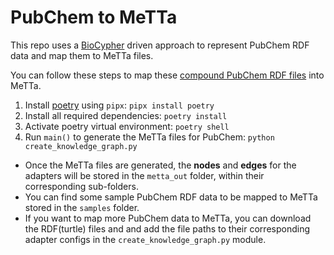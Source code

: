 # PubChem to MeTTa

This repo uses a [BioCypher](https://biocypher.org/) driven approach to represent PubChem RDF data and map them to MeTTa files. 

You can follow these steps to map these [compound PubChem RDF files](https://ftp.ncbi.nlm.nih.gov/pubchem/RDF/compound/general/) into MeTTa.

1. Install [poetry](https://python-poetry.org/docs/) using `pipx`:
`pipx install poetry`
2. Install all required dependencies:
`poetry install`
3. Activate poetry virtual environment: 
`poetry shell`
4. Run `main()` to generate the MeTTa files for PubChem:
`python create_knowledge_graph.py`

- Once the MeTTa files are generated, the **nodes** and **edges** for the adapters will be stored in the `metta_out` folder, within their corresponding sub-folders.
- You can find some sample PubChem RDF data to be mapped to MeTTa stored in the `samples` folder. 
- If you want to map more PubChem data to MeTTa, you can download the RDF(turtle) files and and add the file paths to their corresponding adapter configs in the `create_knowledge_graph.py` module.